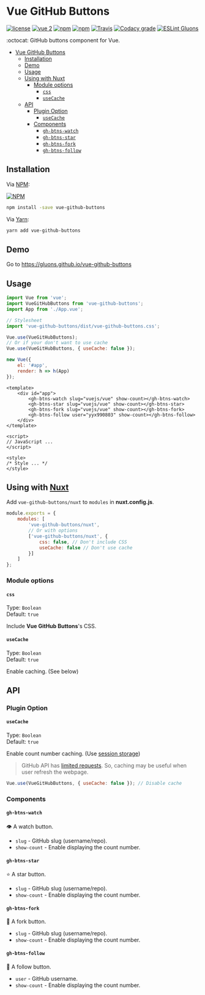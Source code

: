 # Vue GitHub Buttons
[![license](https://img.shields.io/github/license/gluons/vue-github-buttons.svg?style=flat-square)](https://github.com/gluons/vue-github-buttons/blob/master/LICENSE)
[![vue 2](https://img.shields.io/badge/vue-2-42b983.svg?style=flat-square)](https://vuejs.org)
[![npm](https://img.shields.io/npm/v/vue-github-buttons.svg?style=flat-square)](https://www.npmjs.com/package/vue-github-buttons)
[![npm](https://img.shields.io/npm/dt/vue-github-buttons.svg?style=flat-square)](https://www.npmjs.com/package/vue-github-buttons)
[![Travis](https://img.shields.io/travis/gluons/vue-github-buttons.svg?style=flat-square)](https://travis-ci.org/gluons/vue-github-buttons)
[![Codacy grade](https://img.shields.io/codacy/grade/bc0ed4e4a9ef4734ae741d0f8a5d358d.svg?style=flat-square)](https://www.codacy.com/app/gluons/vue-github-buttons)
[![ESLint Gluons](https://img.shields.io/badge/code%20style-gluons-9C27B0.svg?style=flat-square)](https://github.com/gluons/eslint-config-gluons)

:octocat: GitHub buttons component for Vue.

- [Vue GitHub Buttons](#vue-github-buttons)
	- [Installation](#installation)
	- [Demo](#demo)
	- [Usage](#usage)
	- [Using with Nuxt](#using-with-nuxt)
		- [Module options](#module-options)
			- [`css`](#css)
			- [`useCache`](#usecache)
	- [API](#api)
		- [Plugin Option](#plugin-option)
			- [`useCache`](#usecache-1)
		- [Components](#components)
			- [`gh-btns-watch`](#gh-btns-watch)
			- [`gh-btns-star`](#gh-btns-star)
			- [`gh-btns-fork`](#gh-btns-fork)
			- [`gh-btns-follow`](#gh-btns-follow)

## Installation

Via [NPM](https://www.npmjs.com):

[![NPM](https://nodei.co/npm/vue-github-buttons.png?downloads=true&downloadRank=true&stars=true)](https://www.npmjs.com/package/vue-github-buttons)

```bash
npm install -save vue-github-buttons
```

Via [Yarn](https://yarnpkg.com):

```bash
yarn add vue-github-buttons
```

## Demo
Go to https://gluons.github.io/vue-github-buttons

## Usage

```javascript
import Vue from 'vue';
import VueGitHubButtons from 'vue-github-buttons';
import App from './App.vue';

// Stylesheet
import 'vue-github-buttons/dist/vue-github-buttons.css';

Vue.use(VueGitHubButtons);
// Or if your don't want to use cache
Vue.use(VueGitHubButtons, { useCache: false });

new Vue({
	el: '#app',
	render: h => h(App)
});
```

```vue
<template>
	<div id="app">
		<gh-btns-watch slug="vuejs/vue" show-count></gh-btns-watch>
		<gh-btns-star slug="vuejs/vue" show-count></gh-btns-star>
		<gh-btns-fork slug="vuejs/vue" show-count></gh-btns-fork>
		<gh-btns-follow user="yyx990803" show-count></gh-btns-follow>
	</div>
</template>

<script>
// JavaScript ...
</script>

<style>
/* Style ... */
</style>
```

## Using with [Nuxt](https://nuxtjs.org/)

Add `vue-github-buttons/nuxt` to `modules` in **nuxt.config.js**.

```javascript
module.exports = {
	modules: [
		'vue-github-buttons/nuxt',
		// Or with options
		['vue-github-buttons/nuxt', {
			css: false, // Don't include CSS
			useCache: false // Don't use cache
		}]
	]
};
```

### Module options

#### `css`
Type: `Boolean`  
Default: `true`

Include **Vue GitHub Buttons**'s CSS.

#### `useCache`
Type: `Boolean`  
Default: `true`

Enable caching. (See below)

## API

### Plugin Option

#### `useCache`
Type: `Boolean`  
Default: `true`

Enable count number caching. (Use [session storage](https://developer.mozilla.org/en-US/docs/Web/API/Window/sessionStorage))
> GitHub API has [limited requests](https://developer.github.com/v3/#rate-limiting). So, caching may be useful when user refresh the webpage.

```javascript
Vue.use(VueGitHubButtons, { useCache: false }); // Disable cache
```

### Components

#### `gh-btns-watch`
👁️ A watch button.
- `slug` - GitHub slug (username/repo).
- `show-count` - Enable displaying the count number.

#### `gh-btns-star`
⭐ A star button.
- `slug` - GitHub slug (username/repo).
- `show-count` - Enable displaying the count number.

#### `gh-btns-fork`
🍴 A fork button.
- `slug` - GitHub slug (username/repo).
- `show-count` - Enable displaying the count number.

#### `gh-btns-follow`
👤 A follow button.
- `user` - GitHub username.
- `show-count` - Enable displaying the count number.
